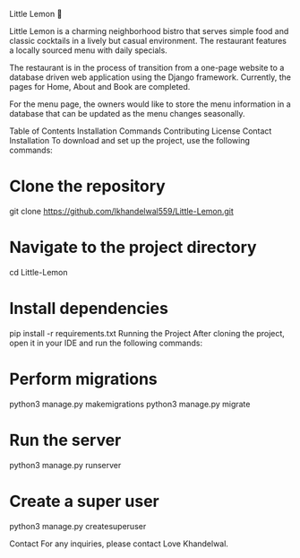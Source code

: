 Little Lemon 🍋




Little Lemon is a charming neighborhood bistro that serves simple food and classic cocktails in a lively but casual environment. The restaurant features a locally sourced menu with daily specials.

The restaurant is in the process of transition from a one-page website to a database driven web application using the Django framework. Currently, the pages for Home, About and Book are completed.

For the menu page, the owners would like to store the menu information in a database that can be updated as the menu changes seasonally.

Table of Contents
Installation
Commands
Contributing
License
Contact
Installation
To download and set up the project, use the following commands:

# Clone the repository
git clone https://github.com/lkhandelwal559/Little-Lemon.git

# Navigate to the project directory
cd Little-Lemon

# Install dependencies
pip install -r requirements.txt
Running the Project
After cloning the project, open it in your IDE and run the following commands:

# Perform migrations
python3 manage.py makemigrations
python3 manage.py migrate

# Run the server
python3 manage.py runserver

# Create a super user
python3 manage.py createsuperuser

Contact
For any inquiries, please contact Love Khandelwal.
